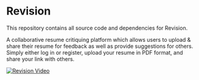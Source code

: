 # Revision

This repository contains all source code and dependencies for Revision.

A collaborative resume critiquing platform which allows users to upload &amp; share their resume for feedback as well as provide suggestions for others. Simply either log in or register, upload your resume in PDF format, and share your link with others.


[![Revision Video](https://j.gifs.com/4QnQLx.gif)](https://www.youtube.com/embed/dQMEcFemVak?rel=0)

